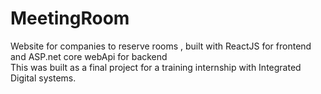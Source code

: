 # MeetingRoom
Website for companies to reserve rooms , built with ReactJS for frontend and ASP.net core webApi for backend  
This was built as a final project for a training internship with Integrated Digital systems.
